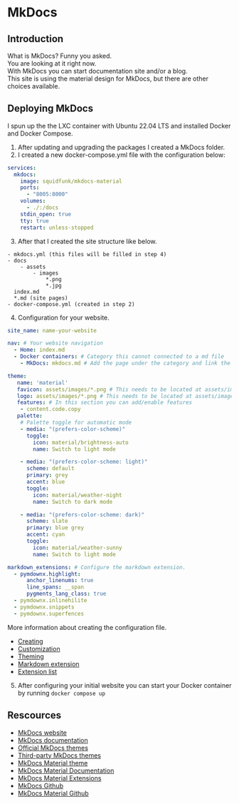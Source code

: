 # MkDocs  
  
## Introduction
What is MkDocs? Funny you asked.  
You are looking at it right now.  
With MkDocs you can start documentation site and/or a blog.  
This site is using the material design for MkDocs, but there are other choices available.  
  
## Deploying MkDocs  
I spun up the the LXC container with Ubuntu 22.04 LTS and installed Docker and Docker Compose.

1. After updating and upgrading the packages I created a MkDocs folder.
2. I created a new docker-compose.yml file with the configuration below:
```` yaml linenums="1" title="MkDocs Config"
services:
  mkdocs:
    image: squidfunk/mkdocs-material
    ports:
      - "8005:8000"
    volumes:
      - ./:/docs
    stdin_open: true
    tty: true
    restart: unless-stopped
````
3. After that I created the site structure like below.
`````
- mkdocs.yml (this files will be filled in step 4)
- docs
    - assets
        - images
            *.png
            *.jpg
  index.md
  *.md (site pages)
- docker-compose.yml (created in step 2)
`````
4. Configuration for your website.
```` yaml linenums="1" title="Website Config"
site_name: name-your-website

nav: # Your website navigation
  - Home: index.md
  - Docker containers: # Category this cannot connected to a md file
    - MkDocs: mkdocs.md # Add the page under the category and link the md file

theme:
   name: 'material'
   favicon: assets/images/*.png # This needs to be located at assets/images
   logo: assets/images/*.png # This needs to be located at assets/images
   features: # In this section you can add/enable features
    - content.code.copy
   palette:
    # Palette toggle for automatic mode     
    - media: "(prefers-color-scheme)"
      toggle:
        icon: material/brightness-auto
        name: Switch to light mode

    - media: "(prefers-color-scheme: light)"
      scheme: default
      primary: grey
      accent: blue
      toggle:
        icon: material/weather-night
        name: Switch to dark mode

    - media: "(prefers-color-scheme: dark)"
      scheme: slate
      primary: blue grey
      accent: cyan
      toggle:
        icon: material/weather-sunny
        name: Switch to light mode

markdown_extensions: # Configure the markdown extension.
  - pymdownx.highlight:
      anchor_linenums: true
      line_spans: __span
      pygments_lang_class: true
  - pymdownx.inlinehilite
  - pymdownx.snippets
  - pymdownx.superfences
````
More information about creating the configuration file.  
  - [Creating](https://squidfunk.github.io/mkdocs-material/creating-your-site/)
  - [Customization](https://squidfunk.github.io/mkdocs-material/customization/)
  - [Theming](https://squidfunk.github.io/mkdocs-material/setup/changing-the-colors/)
  - [Markdown extension](https://squidfunk.github.io/mkdocs-material/setup/extensions/python-markdown-extensions/)
  - [Extension list](https://squidfunk.github.io/mkdocs-material/setup/extensions/)

5. After configuring your initial website you can start your Docker container by running `docker compose up`
   
## Rescources  
- [MkDocs website](https://www.mkdocs.org/)
- [MkDocs documentation](https://squidfunk.github.io/mkdocs-material/getting-started/)
- [Official MkDocs themes](https://www.mkdocs.org/user-guide/choosing-your-theme/)
- [Third-party MkDocs themes](https://github.com/mkdocs/mkdocs/wiki/MkDocs-Themes)
- [MkDocs Material theme](https://squidfunk.github.io/mkdocs-material/)
- [MkDocs Material Documentation](https://squidfunk.github.io/mkdocs-material/getting-started/)
- [MkDocs Material Extensions](https://squidfunk.github.io/mkdocs-material/setup/extensions/)
- [MkDocs Github](https://github.com/mkdocs/mkdocs)
- [MkDocs Material Github](https://github.com/squidfunk/mkdocs-material)